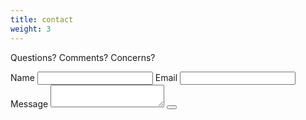 ```yaml
---
title: contact
weight: 3
---
```

Questions? Comments? Concerns?
<form id="contact-form" action="https://getsimpleform.com/messages?form_api_token=3757f10fb2e6ec83f5b80b3facba9248" method="post">
   <label>Name</label>
    <input type="text" class="input" name="name">
    <label>Email</label>
    <input type="email" name="email" class="input">
    <label>Message</label>
    <textarea type="textarea" name="message" class="input"></textarea>
    <button class="btn" onclick="$('#contact-form').submit()"></button>
</form>

